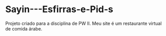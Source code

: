 # Sayin---Esfirras-e-Pid-s
Projeto criado para a disciplina de PW II. Meu site é um restaurante virtual de comida árabe.
